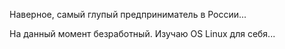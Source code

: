 Наверное, самый глупый предприниматель в России...

На данный момент безработный. Изучаю OS Linux для себя...
